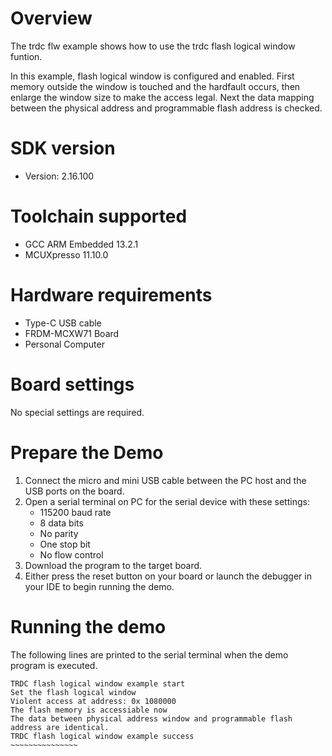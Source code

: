 Overview
========
The trdc flw example shows how to use the trdc flash logical window funtion.

In this example, flash logical window is configured and enabled. First memory
outside the window is touched and the hardfault occurs, then enlarge the window
size to make the access legal. Next the data mapping between the physical address
and programmable flash address is checked.

SDK version
===========
- Version: 2.16.100

Toolchain supported
===================
- GCC ARM Embedded  13.2.1
- MCUXpresso  11.10.0

Hardware requirements
=====================
- Type-C USB cable
- FRDM-MCXW71 Board
- Personal Computer

Board settings
==============
No special settings are required.

Prepare the Demo
================
1. Connect the micro and mini USB cable between the PC host and the USB ports on the board.
2. Open a serial terminal on PC for the serial device with these settings:
    - 115200 baud rate
    - 8 data bits
    - No parity
    - One stop bit
    - No flow control
3. Download the program to the target board.
4. Either press the reset button on your board or launch the debugger in your IDE to begin running
   the demo.

Running the demo
================
The following lines are printed to the serial terminal when the demo program is executed.
~~~~~~~~~~~~~~~~~~~~~~~~~~~~~~~~~~~~~~~~
TRDC flash logical window example start
Set the flash logical window
Violent access at address: 0x 1080000
The flash memory is accessiable now
The data between physical address window and programmable flash address are identical.
TRDC flash logical window example success
~~~~~~~~~~~~~~~

